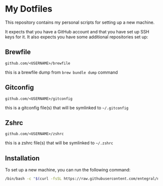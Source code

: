 # My Dotfiles

This repository contains my personal scripts for setting up a new machine.

It expects that you have a GitHub account and that you have set up SSH keys for
it. It also expects you have some additional repositories set up:

## Brewfile

`github.com/<USERNAME>/brewfile`

this is a brewfile dump from `brew bundle dump` command

## Gitconfig

`github.com/<USERNAME>/gitconfig`

this is a gitconfig file(s) that will be symlinked to `~/.gitconfig`

## Zshrc

`github.com/<USERNAME>/zshrc`

this is a zshrc file(s) that will be symlinked to `~/.zshrc`

## Installation

To set up a new machine, you can run the following command:

```bash
/bin/bash -c "$(curl -fsSL https://raw.githubusercontent.com/entegral/newinstall/master/install.sh)"
```
